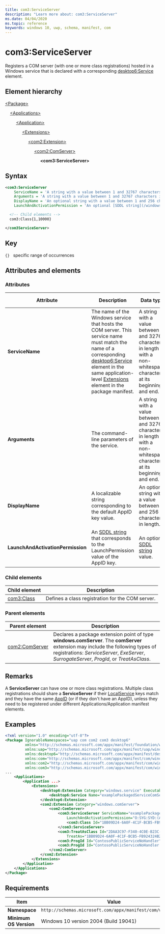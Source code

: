 ```yaml
---
title: com3:ServiceServer
description: "Learn more about: com3:ServiceServer"
ms.date: 04/04/2020
ms.topic: reference
keywords: windows 10, uwp, schema, manifest, com
---
```


# com3:ServiceServer

Registers a COM server (with one or more class registrations) hosted in a Windows service that is declared with a corresponding [desktop6:Service](element-desktop6-service.md) element.

## Element hierarchy

[\<Package\>](element-package.md)

&nbsp;&nbsp;&nbsp;&nbsp;[\<Applications\>](element-applications.md)

&nbsp;&nbsp;&nbsp;&nbsp; &nbsp;&nbsp;&nbsp;&nbsp;[\<Application\>](element-application.md)

&nbsp;&nbsp;&nbsp;&nbsp; &nbsp;&nbsp;&nbsp;&nbsp; &nbsp;&nbsp;&nbsp;&nbsp;[\<Extensions\>](element-1-extensions.md)

&nbsp;&nbsp;&nbsp;&nbsp; &nbsp;&nbsp;&nbsp;&nbsp; &nbsp;&nbsp;&nbsp;&nbsp; &nbsp;&nbsp;&nbsp;&nbsp;[\<com2:Extension\>](element-com2-extension.md)

&nbsp;&nbsp;&nbsp;&nbsp; &nbsp;&nbsp;&nbsp;&nbsp; &nbsp;&nbsp;&nbsp;&nbsp; &nbsp;&nbsp;&nbsp;&nbsp; &nbsp;&nbsp;&nbsp;&nbsp;[\<com2:ComServer\>](element-com2-comserver.md)

&nbsp;&nbsp;&nbsp;&nbsp; &nbsp;&nbsp;&nbsp;&nbsp; &nbsp;&nbsp;&nbsp;&nbsp; &nbsp;&nbsp;&nbsp;&nbsp; &nbsp;&nbsp;&nbsp;&nbsp; &nbsp;&nbsp;&nbsp;&nbsp;**\<com3:ServiceServer\>**

## Syntax

```xml
<com3:ServiceServer
    ServiceName = 'A string with a value between 1 and 32767 characters in length with a non-whitespace character at its beginning and end.'
    Arguments = 'A string with a value between 1 and 32767 characters in length with a non-whitespace character at its beginning and end.'
    DisplayName = 'An optional string with a value between 1 and 256 characters in length. This string is localizable.'
    LaunchAndActivationPermission = 'An optional [SDDL string](/windows/win32/secauthz/security-descriptor-string-format) value.' >

  <!-- Child elements -->
  com3:Class{1,10000}

</com3ServiceServer>
```

## Key

`{}`   specific range of occurrences

## Attributes and elements

### Attributes

| Attribute | Description | Data type | Required | Default value |
|-|-|-|-|-|
| **ServiceName** | The name of the Windows service that hosts the COM server. This service name must match the name of a corresponding [desktop6:Service](element-desktop6-service.md) element in the same application-level [Extensions](element-1-extensions.md) element in the package manifest. | A string with a value between 1 and 32767 characters in length with a non-whitespace character at its beginning and end. | Yes |  |
| **Arguments** | The command-line parameters of the service. | A string with a value between 1 and 32767 characters in length with a non-whitespace character at its beginning and end. | No |  |
| **DisplayName** | A localizable string corresponding to the default AppID key value. | An optional string with a value between 1 and 256 characters in length. | No |  |
| **LaunchAndActivationPermission** | An [SDDL string](/windows/win32/secauthz/security-descriptor-string-format) that corresponds to the LaunchPermission value of the AppID key. | An optional [SDDL string](/windows/win32/secauthz/security-descriptor-string-format) value. | No |  |

### Child elements

| Child element | Description |
|-|-|
| [com3:Class](element-com3-class.md) | Defines a class registration for the COM server. |

### Parent elements

| Parent element | Description |
|-|-|
| [com2:ComServer](element-com2-comserver.md) | Declares a package extension point of type **windows.comServer**. The **comServer** extension may include the following types of registrations: *ServiceServer*, *ExeServer*, *SurrogateServer*, *ProgId*, or *TreatAsClass*. |

## Remarks

A **ServiceServer** can have one or more class registrations. Multiple class registrations should share a **ServiceServer** if their [LocalService](/windows/win32/com/localservice) keys match and they have the same [AppID](/windows/win32/com/appid) (or if they don't have an AppID), unless they need to be registered under different Applications/Application manifest elements.

## Examples

```xml
<?xml version="1.0" encoding="utf-8"?>
<Package IgnorableNamespaces="uap com com2 com3 desktop6"
         xmlns="http://schemas.microsoft.com/appx/manifest/foundation/windows10"
         xmlns:uap="http://schemas.microsoft.com/appx/manifest/uap/windows10"
         xmlns:desktop6="http://schemas.microsoft.com/appx/manifest/desktop/windows10/6"
         xmlns:com="http://schemas.microsoft.com/appx/manifest/com/windows10"
         xmlns:com2="http://schemas.microsoft.com/appx/manifest/com/windows10/2"
         xmlns:com3="http://schemas.microsoft.com/appx/manifest/com/windows10/3">
...
    <Applications>
        <Application ...>
            <Extensions>
                <desktop6:Extension Category="windows.service" Executable="ContosoPackagedService.exe" EntryPoint="packagedServiceComServer.service">
                    <desktop6:Service Name="examplePackagedServiceComServer" StartupType="manual" StartAccount="localService" /> 
                </desktop6:Extension>
                <com2:Extension Category="windows.comServer">
                    <com2:ComServer>
                        <com3:ServiceServer ServiceName="examplePackagedServiceComServer" DisplayName="ServicePackage public service server" 
                            LaunchAndActivationPermission="O:SYG:SYD:(A;;11;;;WD)(A;;11;;;RC)(A;;11;;;AC)(A;;11;;;AN)S:P(ML;;NX;;;S-1-16-0)">
                            <com3:Class Id="1BB09D24-6A0F-4C1F-BCB5-FB924324B2F5" DisplayName="CLSID_ContosoPublicServiceNoHandler"/>
                        </com3:ServiceServer>
                        <com3:TreatAsClass Id="2DAA3C97-F340-4C0E-B23C-92338974C5E9" DisplayName="CLSID_ContosoPublicServiceTreatAs" 
                            TreatAs="1BB09D24-6A0F-4C1F-BCB5-FB924324B2F5"/>
                        <com3:ProgId Id="ContosoPublicServiceNoHandler" Clsid="1BB09D24-6A0F-4C1F-BCB5-FB924324B2F5"/>
                        <com3:ProgId Id="ContosoPublicServiceNoHandler.1" CurrentVersion="ContosoPublicServiceNoHandler"/>
                    </com2:ComServer>
                </com2:Extension>
            </Extensions>
        </Application>
    </Applications>
</Package>
```

## Requirements

| Item | Value |
|--|--|
| **Namespace** | `http://schemas.microsoft.com/appx/manifest/com/windows10/3` |
| **Minimum OS Version** | Windows 10 version 2004 (Build 19041) |
